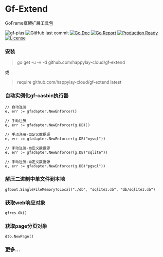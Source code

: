 # Gf-Extend
GoFrame框架扩展工具包

![gf-plus](https://img.shields.io/badge/gf-plus-ea7b99)
![GitHub last commit](https://img.shields.io/github/last-commit/happylay-cloud/gf-extend?style=flat-square)
[![Go Doc](https://godoc.org/happylay-cloud/gf-extend?status.svg)](https://pkg.go.dev/github.com/happylay-cloud/gf-extend)
[![Go Report](https://goreportcard.com/badge/happylay-cloud/gf-extend?v=1)](https://goreportcard.com/report/happylay-cloud/gf-extend)
[![Production Ready](https://img.shields.io/badge/production-ready-blue.svg)](https://github.com/happylay-cloud/gf-extend)
[![License](https://img.shields.io/github/license/happylay-cloud/gf-extend.svg?style=flat)](https://github.com/happylay-cloud/gf-extend)

### **安装**

> go get -u -v -d github.com/happylay-cloud/gf-extend

或

> require github.com/happylay-cloud/gf-extend latest

### 自动实例化gf-casbin执行器
```
// 自动注册
e, err := gfadapter.NewEnforcer()

// 手动注册
e, err := gfadapter.NewEnforcer(g.DB())

// 手动注册-自定义数据源
e, err := gfadapter.NewEnforcer(g.DB("mysql"))

// 手动注册-自定义数据源
e, err := gfadapter.NewEnforcer(g.DB("sqlite"))

// 手动注册-自定义数据源
e, err := gfadapter.NewEnforcer(g.DB("pgsql"))
```

### 解压二进制中单文件到本地
```
gfboot.SingleFileMemoryToLocal("./db", "sqlite3.db", "db/sqlite3.db")
```

### 获取web响应对象
```
gfres.Ok()
```

### 获取page分页对象
```
dto.NewPage()
```

### 更多...
